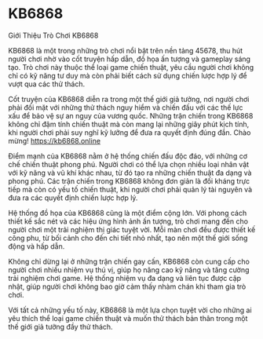 # KB6868
Giới Thiệu Trò Chơi KB6868

KB6868 là một trong những trò chơi nổi bật trên nền tảng 45678, thu hút người chơi nhờ vào cốt truyện hấp dẫn, đồ họa ấn tượng và gameplay sáng tạo. Trò chơi này thuộc thể loại game chiến thuật, yêu cầu người chơi không chỉ có kỹ năng tư duy mà còn phải biết cách sử dụng chiến lược hợp lý để vượt qua các thử thách.

Cốt truyện của KB6868 diễn ra trong một thế giới giả tưởng, nơi người chơi phải đối mặt với những thử thách nguy hiểm và chiến đấu với các thế lực xấu để bảo vệ sự an nguy của vương quốc. Những trận chiến trong KB6868 không chỉ đậm tính chiến thuật mà còn mang lại những giây phút kịch tính, khi người chơi phải suy nghĩ kỹ lưỡng để đưa ra quyết định đúng đắn. Chào mừng! https://kb6868.online

Điểm mạnh của KB6868 nằm ở hệ thống chiến đấu độc đáo, với những cơ chế chiến thuật phong phú. Người chơi có thể lựa chọn nhiều loại nhân vật với kỹ năng và vũ khí khác nhau, từ đó tạo ra những chiến thuật đa dạng và phong phú. Các trận chiến trong KB6868 không đơn giản là đối kháng trực tiếp mà còn có yếu tố chiến thuật, khi người chơi phải quản lý tài nguyên và đưa ra các quyết định chiến lược hợp lý.

Hệ thống đồ họa của KB6868 cũng là một điểm cộng lớn. Với phong cách thiết kế sắc nét và các hiệu ứng hình ảnh ấn tượng, trò chơi mang đến cho người chơi một trải nghiệm thị giác tuyệt vời. Mỗi màn chơi đều được thiết kế công phu, từ bối cảnh cho đến chi tiết nhỏ nhất, tạo nên một thế giới sống động và hấp dẫn.

Không chỉ dừng lại ở những trận chiến gay cấn, KB6868 còn cung cấp cho người chơi nhiều nhiệm vụ thú vị, giúp họ nâng cao kỹ năng và tăng cường trải nghiệm chơi game. Hệ thống nhiệm vụ đa dạng và liên tục được cập nhật, giúp người chơi không bao giờ cảm thấy nhàm chán khi tham gia trò chơi.

Với tất cả những yếu tố này, KB6868 là một lựa chọn tuyệt vời cho những ai yêu thích thể loại game chiến thuật và muốn thử thách bản thân trong một thế giới giả tưởng đầy thử thách.
